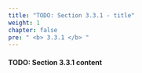 ```yaml
---
title: "TODO: Section 3.3.1 - title"
weight: 1
chapter: false
pre: " <b> 3.3.1 </b> "
---
```


#### TODO: Section 3.3.1 content
